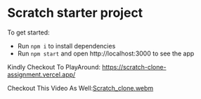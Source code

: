 # Scratch starter project

To get started:

- Run `npm i` to install dependencies
- Run `npm start` and open http://localhost:3000 to see the app

Kindly Checkout To PlayAround: https://scratch-clone-assignment.vercel.app/


Checkout This Video As Well:[Scratch_clone.webm](https://github.com/Devanshudd/scratch_clone_assignment/assets/100607040/1f817cd4-4084-4cf4-a988-044c417b7890)
